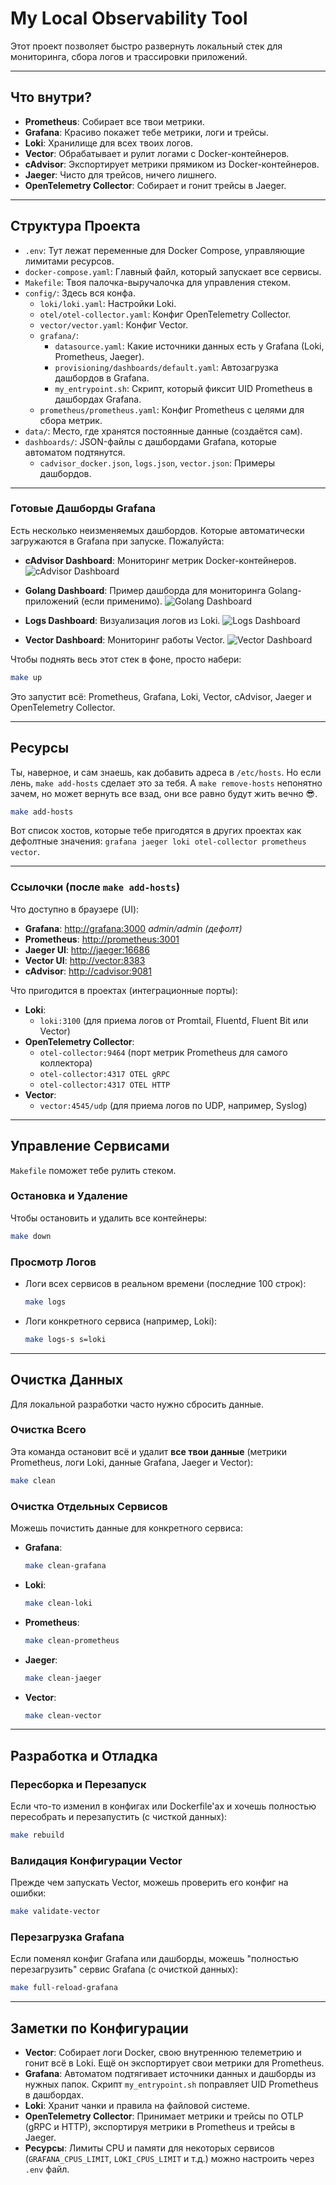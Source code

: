 # My Local Observability Tool

Этот проект позволяет быстро развернуть локальный стек для мониторинга, сбора логов и трассировки приложений.

-----

## Что внутри?

* **Prometheus**: Собирает все твои метрики.
* **Grafana**: Красиво покажет тебе метрики, логи и трейсы.
* **Loki**: Хранилище для всех твоих логов.
* **Vector**: Обрабатывает и рулит логами с Docker-контейнеров.
* **cAdvisor**: Экспортирует метрики прямиком из Docker-контейнеров.
* **Jaeger**: Чисто для трейсов, ничего лишнего.
* **OpenTelemetry Collector**: Собирает и гонит трейсы в Jaeger.

-----

## Структура Проекта

* `.env`: Тут лежат переменные для Docker Compose, управляющие лимитами ресурсов.
* `docker-compose.yaml`: Главный файл, который запускает все сервисы.
* `Makefile`: Твоя палочка-выручалочка для управления стеком.
* `config/`: Здесь вся конфа.
  * `loki/loki.yaml`: Настройки Loki.
  * `otel/otel-collector.yaml`: Конфиг OpenTelemetry Collector.
  * `vector/vector.yaml`: Конфиг Vector.
  * `grafana/`:
    * `datasource.yaml`: Какие источники данных есть у Grafana (Loki, Prometheus, Jaeger).
    * `provisioning/dashboards/default.yaml`: Автозагрузка дашбордов в Grafana.
    * `my_entrypoint.sh`: Скрипт, который фиксит UID Prometheus в дашбордах Grafana.
  * `prometheus/prometheus.yaml`: Конфиг Prometheus с целями для сбора метрик.
* `data/`: Место, где хранятся постоянные данные (создаётся сам).
* `dashboards/`: JSON-файлы с дашбордами Grafana, которые автоматом подтянутся.
  * `cadvisor_docker.json`, `logs.json`, `vector.json`: Примеры дашбордов.

-----

### Готовые Дашборды Grafana

Есть несколько неизменяемых дашбордов. Которые автоматически загружаются в Grafana при запуске. Пожалуйста:

* **cAdvisor Dashboard**: Мониторинг метрик Docker-контейнеров.
  ![cAdvisor Dashboard](./docs/img/cadvisor_dashboard.png)

* **Golang Dashboard**: Пример дашборда для мониторинга Golang-приложений (если применимо).
  ![Golang Dashboard](./docs/img/golang_dashboard.png)

* **Logs Dashboard**: Визуализация логов из Loki.
  ![Logs Dashboard](./docs/img/logs_dashboard.png)

* **Vector Dashboard**: Мониторинг работы Vector.
  ![Vector Dashboard](./docs/img/vector_dashboard.png)

Чтобы поднять весь этот стек в фоне, просто набери:

```bash
make up
```

Это запустит всё: Prometheus, Grafana, Loki, Vector, cAdvisor, Jaeger и OpenTelemetry Collector.

-----

## Ресурсы

Ты, наверное, и сам знаешь, как добавить адреса в `/etc/hosts`. Но если лень, `make add-hosts` сделает это за тебя. А `make remove-hosts` непонятно зачем, но может вернуть все взад, они все равно будут жить вечно️ 😎.

```bash
make add-hosts
```

Вот список хостов, которые тебе пригодятся в других проектах как дефолтные значения: `grafana jaeger loki otel-collector prometheus vector`.

-----

### Ссылочки (после `make add-hosts`)

Что доступно в браузере (UI):

* **Grafana**: [http://grafana:3000](https://www.google.com/search?q=http://grafana:3000) *admin/admin (дефолт)*
* **Prometheus**: [http://prometheus:3001](https://www.google.com/search?q=http://prometheus:3001)
* **Jaeger UI**: [http://jaeger:16686](https://www.google.com/search?q=http://jaeger:16686)
* **Vector UI**: [http://vector:8383](https://www.google.com/search?q=http://vector:8383)
* **cAdvisor**: [http://cadvisor:9081](https://www.google.com/search?q=http://cadvisor:9081)

Что пригодится в проектах (интеграционные порты):

* **Loki**:
  * `loki:3100` (для приема логов от Promtail, Fluentd, Fluent Bit или Vector)
* **OpenTelemetry Collector**:
  * `otel-collector:9464` (порт метрик Prometheus для самого коллектора)
  * `otel-collector:4317 OTEL gRPC`
  * `otel-collector:4317 OTEL HTTP`
* **Vector**:
  * `vector:4545/udp` (для приема логов по UDP, например, Syslog)

-----

## Управление Сервисами

`Makefile` поможет тебе рулить стеком.

### Остановка и Удаление

Чтобы остановить и удалить все контейнеры:

```bash
make down
```

### Просмотр Логов

* Логи всех сервисов в реальном времени (последние 100 строк):
  ```bash
  make logs
  ```
* Логи конкретного сервиса (например, Loki):
  ```bash
  make logs-s s=loki
  ```

-----

## Очистка Данных

Для локальной разработки часто нужно сбросить данные.

### Очистка Всего

Эта команда остановит всё и удалит **все твои данные** (метрики Prometheus, логи Loki, данные Grafana, Jaeger и Vector):

```bash
make clean
```

### Очистка Отдельных Сервисов

Можешь почистить данные для конкретного сервиса:

* **Grafana**:
  ```bash
  make clean-grafana
  ```
* **Loki**:
  ```bash
  make clean-loki
  ```
* **Prometheus**:
  ```bash
  make clean-prometheus
  ```
* **Jaeger**:
  ```bash
  make clean-jaeger
  ```
* **Vector**:
  ```bash
  make clean-vector
  ```

-----

## Разработка и Отладка

### Пересборка и Перезапуск

Если что-то изменил в конфигах или Dockerfile'ах и хочешь полностью пересобрать и перезапустить (с чисткой данных):

```bash
make rebuild
```

### Валидация Конфигурации Vector

Прежде чем запускать Vector, можешь проверить его конфиг на ошибки:

```bash
make validate-vector
```

### Перезагрузка Grafana

Если поменял конфиг Grafana или дашборды, можешь "полностью перезагрузить" сервис Grafana (с очисткой данных):

```bash
make full-reload-grafana
```

-----

## Заметки по Конфигурации

* **Vector**: Собирает логи Docker, свою внутреннюю телеметрию и гонит всё в Loki. Ещё он экспортирует свои метрики для Prometheus.
* **Grafana**: Автоматом подтягивает источники данных и дашборды из нужных папок. Скрипт `my_entrypoint.sh` поправляет UID Prometheus в дашбордах.
* **Loki**: Хранит чанки и правила на файловой системе.
* **OpenTelemetry Collector**: Принимает метрики и трейсы по OTLP (gRPC и HTTP), экспортируя метрики в Prometheus и трейсы в Jaeger.
* **Ресурсы**: Лимиты CPU и памяти для некоторых сервисов (`GRAFANA_CPUS_LIMIT`, `LOKI_CPUS_LIMIT` и т.д.) можно настроить через `.env` файл.
